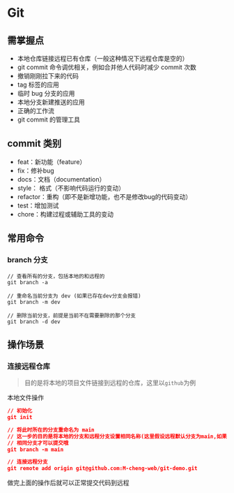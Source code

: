 # Git

## 需掌握点
+ 本地仓库链接远程已有仓库（一般这种情况下远程仓库是空的）
+ git commit 命令调优相关，例如合并他人代码时减少 commit 次数
+ 撤销刚刚拉下来的代码
+ tag 标签的应用
+ 临时 bug 分支的应用
+ 本地分支新建推送的应用
+ 正确的工作流
+ git commit 的管理工具

## commit 类别
+ feat：新功能（feature）
+ fix：修补bug
+ docs：文档（documentation）
+ style： 格式（不影响代码运行的变动）
+ refactor：重构（即不是新增功能，也不是修改bug的代码变动）
+ test：增加测试
+ chore：构建过程或辅助工具的变动

## 常用命令
### branch 分支
```
// 查看所有的分支，包括本地的和远程的
git branch -a

// 重命名当前分支为 dev (如果已存在dev分支会报错)
git branch -m dev

// 删除当前分支，前提是当前不在需要删除的那个分支
git branch -d dev
```

## 操作场景
### 连接远程仓库
> 目的是将本地的项目文件链接到远程的仓库，这里以`github`为例

本地文件操作
``` json
// 初始化
git init 

// 将此时所在的分支重命名为 main
// 这一步的目的是将本地的分支和远程分支设置相同名称(这里假设远程默认分支为main,如果是其他的这边也要相对应的更改)
// 相同分支才可以提交哦
git branch -m main

// 连接远程分支
git remote add origin git@github.com:M-cheng-web/git-demo.git
```

做完上面的操作后就可以正常提交代码到远程